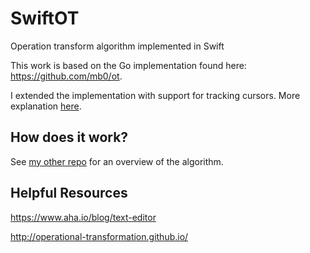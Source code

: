 # SwiftOT
Operation transform algorithm implemented in Swift

This work is based on the Go implementation found here: https://github.com/mb0/ot.

I extended the implementation with support for tracking cursors. More explanation [here](https://github.com/ZHRhodes/Whaler/blob/master/README.md#collaborative-note-editing).

## How does it work?

See [my other repo](https://github.com/ZHRhodes/Whaler-api/blob/master/README.md#ot) for an overview of the algorithm.

## Helpful Resources
https://www.aha.io/blog/text-editor

http://operational-transformation.github.io/

